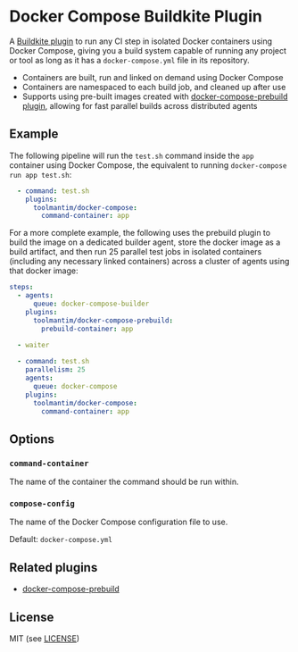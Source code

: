 # Docker Compose Buildkite Plugin

A [Buildkite plugin](https://buildkite.com/plugins) to run any CI step in isolated Docker containers using Docker Compose, giving you a build system capable of running any project or tool as long as it has a `docker-compose.yml` file in its repository.

* Containers are built, run and linked on demand using Docker Compose
* Containers are namespaced to each build job, and cleaned up after use
* Supports using pre-built images created with [docker-compose-prebuild plugin](https://github.com/toolmantim/docker-compose-prebuild-buildkite-plugin), allowing for fast parallel builds across distributed agents

## Example

The following pipeline will run the `test.sh` command inside the `app` container using Docker Compose, the equivalent to running `docker-compose run app test.sh`:

```yml
  - command: test.sh
    plugins:
      toolmantim/docker-compose:
        command-container: app
```

For a more complete example, the following uses the prebuild plugin to build the image on a dedicated builder agent, store the docker image as a build artifact, and then run 25 parallel test jobs in isolated containers (including any necessary linked containers) across a cluster of agents using that docker image:

```yml
steps:
  - agents:
      queue: docker-compose-builder
    plugins:
      toolmantim/docker-compose-prebuild:
        prebuild-container: app
    
  - waiter

  - command: test.sh
    parallelism: 25
    agents:
      queue: docker-compose
    plugins:
      toolmantim/docker-compose:
        command-container: app
```

## Options

### `command-container`

The name of the container the command should be run within.

### `compose-config`

The name of the Docker Compose configuration file to use.

Default: `docker-compose.yml`

## Related plugins

* [docker-compose-prebuild](https://github.com/toolmantim/docker-compose-prebuild-buildkite-plugin)

## License

MIT (see [LICENSE](LICENSE))
